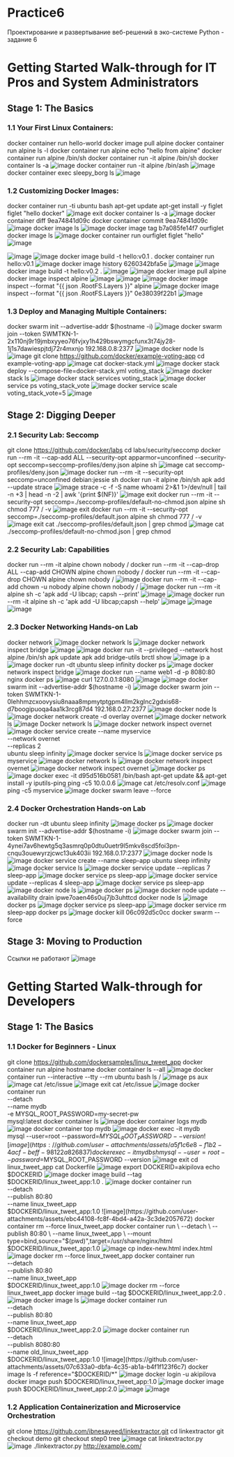 # Practice6
Проектирование и развертывание веб-решений в эко-системе Python - задание 6

# Getting Started Walk-through for IT Pros and System Administrators

## Stage 1: The Basics

### 1.1 Your First Linux Containers:
docker container run hello-world
docker image pull alpine
docker container run alpine ls -l
docker container run alpine echo "hello from alpine"
docker container run alpine /bin/sh
docker container run -it alpine /bin/sh
docker container ls -a
![image](https://github.com/user-attachments/assets/f42c2639-bb0e-411c-b071-5a2fec3fc811)
docker container run -it alpine /bin/ash
![image](https://github.com/user-attachments/assets/22fc3d52-d969-426f-b8ce-7cad4815355f)
docker container exec sleepy_borg ls
![image](https://github.com/user-attachments/assets/5ce9fe44-d9df-4f95-b704-a4069bac1a26)

### 1.2 Customizing Docker Images:
docker container run -ti ubuntu bash
apt-get update
apt-get install -y figlet
figlet "hello docker"
![image](https://github.com/user-attachments/assets/638f077d-c634-4ee3-a5ac-6b7a3d5f7cc9)
exit
docker container ls -a
![image](https://github.com/user-attachments/assets/6dc8bb3f-bb07-4ee5-a994-e14c15ff7f94)
docker container diff 9ea74841d09c
docker container commit 9ea74841d09c
![image](https://github.com/user-attachments/assets/a09831f6-7765-4980-845b-d54f6a5d516d)
docker image ls
![image](https://github.com/user-attachments/assets/36abdfd9-4b83-43f6-9a23-eaff4c899ad6)
docker image tag b7a085fe14f7 ourfiglet 
docker image ls
![image](https://github.com/user-attachments/assets/a21bfbe2-f3f1-45da-8f85-ed4c82e46797)
docker container run ourfiglet figlet "hello"
![image](https://github.com/user-attachments/assets/d4f2dc90-ed05-4881-b6c6-e62db32d4d72)

![image](https://github.com/user-attachments/assets/647291d9-a486-4e25-aecf-669d510f20a4)
![image](https://github.com/user-attachments/assets/a296e6d0-8751-4794-ae9c-bf2a8f9c5efc)
docker image build -t hello:v0.1 .
docker container run hello:v0.1
![image](https://github.com/user-attachments/assets/983f19d6-0699-46d1-b509-80daaa4e0ecd)
docker image history 6260342bfa5e
![image](https://github.com/user-attachments/assets/dfda466d-290c-46be-8d83-229415a85de9)
![image](https://github.com/user-attachments/assets/abff4daf-052a-4722-a21d-8518008ad632)
docker image build -t hello:v0.2 .
![image](https://github.com/user-attachments/assets/3fad9bed-34fa-4f66-9ea2-eb259ee94286)
![image](https://github.com/user-attachments/assets/f7f99199-3bef-4b80-9410-d82cd0f39870)
docker image pull alpine
docker image inspect alpine
![image](https://github.com/user-attachments/assets/9fc6ae8c-0d9d-4b59-b8d7-f743ad1e3919)
![image](https://github.com/user-attachments/assets/27c44d73-5255-4646-a58e-f9fe47973125)
![image](https://github.com/user-attachments/assets/1860aa83-8471-4a82-ad31-def22cb65204)
docker image inspect --format "{{ json .RootFS.Layers }}" alpine
![image](https://github.com/user-attachments/assets/219908d3-e0a2-49f7-8290-4f00056053fb)
docker image inspect --format "{{ json .RootFS.Layers }}" 0e38039f22b1
![image](https://github.com/user-attachments/assets/1e9988b1-a3bd-4fa6-8969-941467e70716)

### 1.3 Deploy and Managing Multiple Containers:
docker swarm init --advertise-addr $(hostname -i)
![image](https://github.com/user-attachments/assets/082c203b-fce9-4f57-85ff-c78108bb6319)
docker swarm join --token SWMTKN-1-2x110nj9r19jmbxyyeo76fvjxy1h429bswymgcfunx3t74jy28-1j1s7dawiespjtdj72r4mxnjo 192.168.0.8:2377
![image](https://github.com/user-attachments/assets/13fb0888-035e-4cd0-93e2-188435683bf8)
docker node ls
![image](https://github.com/user-attachments/assets/09436ef3-24f5-4bc3-b459-c541b789951e)
git clone https://github.com/docker/example-voting-app
cd example-voting-app
![image](https://github.com/user-attachments/assets/43c9f547-de29-4dec-8f96-16cd31e1b1f1)
cat docker-stack.yml
![image](https://github.com/user-attachments/assets/a3e03f40-2deb-49cc-9c3c-801f03f41784)
docker stack deploy --compose-file=docker-stack.yml voting_stack
![image](https://github.com/user-attachments/assets/2365db2e-d78e-4d37-9aa7-286f0fc6c7dc)
docker stack ls
![image](https://github.com/user-attachments/assets/365b89e1-8838-4883-9868-eba9031b739a)
docker stack services voting_stack
![image](https://github.com/user-attachments/assets/a2696dc2-3b77-4f66-9494-b6c4114931a9)
docker service ps voting_stack_vote
![image](https://github.com/user-attachments/assets/8b858419-b284-49a4-8096-6a682220a875)
docker service scale voting_stack_vote=5
![image](https://github.com/user-attachments/assets/910a55b4-da59-43e3-93a4-6858c8df2d6c)

## Stage 2: Digging Deeper

### 2.1 Security Lab: Seccomp
git clone https://github.com/docker/labs
cd labs/security/seccomp
docker run --rm -it --cap-add ALL --security-opt apparmor=unconfined --security-opt seccomp=seccomp-profiles/deny.json alpine sh
![image](https://github.com/user-attachments/assets/e9c90119-6a06-4a3f-9911-8c592c74bbb9)
cat seccomp-profiles/deny.json
![image](https://github.com/user-attachments/assets/09b3e35d-c688-4195-9041-2955d7246c91)
docker run --rm -it --security-opt seccomp=unconfined debian:jessie sh
docker run -it alpine /bin/sh
apk add --update strace
![image](https://github.com/user-attachments/assets/2abe5c82-4900-4127-95e1-1e6c98ecd4b5)
strace -c -f -S name whoami 2>&1 1>/dev/null | tail -n +3 | head -n -2 | awk '{print $(NF)}'
![image](https://github.com/user-attachments/assets/a3766221-5cee-4e45-a89a-9a9c68f36085)
exit
docker run --rm -it --security-opt seccomp=./seccomp-profiles/default-no-chmod.json alpine sh
chmod 777 / -v
![image](https://github.com/user-attachments/assets/9b983c8f-38de-4cfb-8e1e-eb85c13cb9de)
exit
docker run --rm -it --security-opt seccomp=./seccomp-profiles/default.json alpine sh
chmod 777 / -v
![image](https://github.com/user-attachments/assets/382ff607-6505-40ee-9aea-aef04acc25ec)
exit
cat ./seccomp-profiles/default.json | grep chmod
![image](https://github.com/user-attachments/assets/81208888-54e6-4a69-a340-5592b3591661)
cat ./seccomp-profiles/default-no-chmod.json | grep chmod

### 2.2 Security Lab: Capabilities
docker run --rm -it alpine chown nobody /
docker run --rm -it --cap-drop ALL --cap-add CHOWN alpine chown nobody /
docker run --rm -it --cap-drop CHOWN alpine chown nobody /
![image](https://github.com/user-attachments/assets/ab71c0ce-5a4c-4627-b25a-babfe30309d7)
docker run --rm -it --cap-add chown -u nobody alpine chown nobody /
![image](https://github.com/user-attachments/assets/95ef6b17-4de4-46f6-bc37-3c7a226999a8)
docker run --rm -it alpine sh -c 'apk add -U libcap; capsh --print'
![image](https://github.com/user-attachments/assets/6ba0e8e3-9ff8-4a3f-83a0-165825095c52)
![image](https://github.com/user-attachments/assets/9414606a-1619-408e-9f41-c983986a3ca7)
docker run --rm -it alpine sh -c 'apk add -U libcap;capsh --help'
![image](https://github.com/user-attachments/assets/e9bae9b5-4317-4dce-978e-6b9bfa71eaf0)
![image](https://github.com/user-attachments/assets/f75ed6e7-6cb8-4c3d-a95b-e2f0525086fa)
![image](https://github.com/user-attachments/assets/b8c8936d-b134-4781-9046-3b0fcd457075)

### 2.3 Docker Networking Hands-on Lab
docker network
![image](https://github.com/user-attachments/assets/17fb6e78-7c0a-485f-a2f3-4cebf5d8062c)
docker network ls
![image](https://github.com/user-attachments/assets/929578da-629e-4a1c-afb9-12555cb07467)
docker network inspect bridge
![image](https://github.com/user-attachments/assets/f275163a-24e3-4245-a09b-81a3f6fc05d5)
![image](https://github.com/user-attachments/assets/2e393fa0-598b-4de7-b7c1-bf5d7b39cd95)
docker run -it --privileged --network host alpine /bin/sh
apk update
apk add bridge-utils
brctl show
![image](https://github.com/user-attachments/assets/b07df937-ff02-416b-b81f-e89af42a2f47)
ip a
![image](https://github.com/user-attachments/assets/9c0c5fce-774c-4bfb-ab7b-d150f41db95d)
docker run -dt ubuntu sleep infinity
docker ps
![image](https://github.com/user-attachments/assets/4dbb2666-5e14-4e4c-89a8-d9b6da42485b)
docker network inspect bridge
![image](https://github.com/user-attachments/assets/1528b2b1-514d-48df-b802-11d109bd9291)
docker run --name web1 -d -p 8080:80 nginx
docker ps
![image](https://github.com/user-attachments/assets/dff1057d-1a6f-4b46-bc85-dd082ce0517f)
curl 127.0.0.1:8080
![image](https://github.com/user-attachments/assets/ab3a93bd-c1e4-4ffe-9a44-a9cc5acb3af7)
![image](https://github.com/user-attachments/assets/24312e07-80a7-4af3-93cc-aaf38e94d191)
docker swarm init --advertise-addr $(hostname -i)
![image](https://github.com/user-attachments/assets/8aa32db1-90ce-499c-9a7a-5b2439bf6822)
docker swarm join --token SWMTKN-1-0lehhmzcxoovysiu8naaa8mpmytptgpm4llm2kglnc2gdxis68-d7boogipuoqa4aa1k3rcg87d4 192.168.0.27:2377
![image](https://github.com/user-attachments/assets/0b3fa857-d8c2-4dc2-a070-9e0e190d7625)
docker node ls
![image](https://github.com/user-attachments/assets/fa9bfcd3-a478-41ec-8a21-80f77f6087c5)
docker network create -d overlay overnet
![image](https://github.com/user-attachments/assets/5802bed7-65bb-49ad-822c-fa9dffd3b1e2)
docker network ls
![image](https://github.com/user-attachments/assets/bbe4f091-96fb-46dd-a6e6-29cffa82e554)
Docker network ls
![image](https://github.com/user-attachments/assets/c46ec07f-2f26-47ee-8b69-aa0b533c6be0)
docker network inspect overnet
![image](https://github.com/user-attachments/assets/40d8c8cb-f27a-4e8a-bc4c-b0e6b934e772)
docker service create --name myservice \
--network overnet \
--replicas 2 \
ubuntu sleep infinity
![image](https://github.com/user-attachments/assets/320d71ab-d28a-46bd-93ae-bf36362d572d)
docker service ls
![image](https://github.com/user-attachments/assets/2f248c29-3896-4ffe-b48a-f97064d653b7)
docker service ps myservice
![image](https://github.com/user-attachments/assets/7fe58a2f-6035-4011-bb94-86f78cb37613)
docker network ls
![image](https://github.com/user-attachments/assets/60677146-4afb-4d6e-9441-890b65f0b5f1)
docker network inspect overnet
![image](https://github.com/user-attachments/assets/65c6b829-db25-4172-a683-667c651bc6c4)
docker network inspect overnet
![image](https://github.com/user-attachments/assets/990ca352-cbed-4fd2-9c6c-11970d07f256)
docker ps
![image](https://github.com/user-attachments/assets/b1c407df-d685-41fc-ab10-ff2a43f6d26c)
docker exec -it d95d516b0581 /bin/bash
apt-get update && apt-get install -y iputils-ping
ping -c5 10.0.0.6
![image](https://github.com/user-attachments/assets/85b906bb-bb55-40bd-b2d7-b2b32ef76bfb)
cat /etc/resolv.conf
![image](https://github.com/user-attachments/assets/aa6fdd8f-3f82-4855-8adb-7e8c03fd5bba)
ping -c5 myservice
![image](https://github.com/user-attachments/assets/181aefb9-7536-4e8c-ba1d-e217a55c88cb)
docker swarm leave --force

### 2.4 Docker Orchestration Hands-on Lab
docker run -dt ubuntu sleep infinity
![image](https://github.com/user-attachments/assets/a3cf0230-4491-4c01-9e11-f3a43d5331bc)
docker ps
![image](https://github.com/user-attachments/assets/da18ad81-2a10-451e-82e5-7d6cf867bf20)
docker swarm init --advertise-addr $(hostname -i)
![image](https://github.com/user-attachments/assets/819376be-7b93-42dd-9171-c428c8c9f9cc)
docker swarm join --token SWMTKN-1-4ynei7av6hewtg5q3asmrq0p0dtu0uetr9l5mkv8scd5foi3pn-cnqu3ouewyrzjcwc13uk403ii 192.168.0.17:2377
![image](https://github.com/user-attachments/assets/5943db25-ee63-4464-bf6b-fe7f97f54cfa)
docker node ls
![image](https://github.com/user-attachments/assets/d7ef4c0a-7a27-438f-94a4-a66ea49d7f35)
docker service create --name sleep-app ubuntu sleep infinity
![image](https://github.com/user-attachments/assets/3d5f6938-d6cf-42e8-8548-98325312a95a)
docker service ls
![image](https://github.com/user-attachments/assets/1f6c8f5d-9eb9-4bdb-bb9b-1363fa353557)
docker service update --replicas 7 sleep-app
![image](https://github.com/user-attachments/assets/e9641317-6330-45c6-8da8-60a71b41770e)
docker service ps sleep-app
![image](https://github.com/user-attachments/assets/95a130a7-5299-42fd-9281-6283d56847c9)
docker service update --replicas 4 sleep-app
![image](https://github.com/user-attachments/assets/b0640632-fb1f-4f35-ad0a-e6d3dafe63d6)
docker service ps sleep-app
![image](https://github.com/user-attachments/assets/1963ab3b-9b0c-4ae5-a119-43c08ff9ba3b)
docker node ls
![image](https://github.com/user-attachments/assets/c2a61d09-c685-4e2b-8d48-b6311ecd74b0)
docker ps
![image](https://github.com/user-attachments/assets/fccfedee-17b5-4a24-beb8-d74918bff93e)
docker node update --availability drain ipwe7oaen46s0uj7jb3uhttcd
docker node ls
![image](https://github.com/user-attachments/assets/fd171aea-e4b8-4918-be92-4977af367a41)
docker ps
![image](https://github.com/user-attachments/assets/7df04e59-aef1-4237-b090-3dfcdeab000e)
docker service ps sleep-app
![image](https://github.com/user-attachments/assets/5148e188-385d-4644-854d-bb22c6ba2128)
docker service rm sleep-app
docker ps
![image](https://github.com/user-attachments/assets/f125d396-3e49-4d17-9df3-4829deffba86)
docker kill 06c092d5c0cc
docker swarm --force

## Stage 3: Moving to Production
Ссылки не работают
![image](https://github.com/user-attachments/assets/26dc4411-08d7-4de2-844f-63dcf0594613)

# Getting Started Walk-through for Developers

## Stage 1: The Basics

### 1.1 Docker for Beginners - Linux
git clone https://github.com/dockersamples/linux_tweet_app
docker container run alpine hostname
docker container ls --all
![image](https://github.com/user-attachments/assets/3b85e729-4715-4249-8a46-313d49847c5c)
docker container run --interactive --tty --rm ubuntu bash
ls /
![image](https://github.com/user-attachments/assets/90d4747c-8366-4ed5-9b9c-27f29ab2f400)
ps aux
![image](https://github.com/user-attachments/assets/d5e60fff-0ccb-431c-9a5b-00879ebd5271)
cat /etc/issue
![image](https://github.com/user-attachments/assets/5aee41ae-6461-494d-8b57-214c7ae962d4)
exit
cat /etc/issue
![image](https://github.com/user-attachments/assets/726e0a5c-ac13-4908-8be0-ffdd9f389c15)
docker container run \
 --detach \
 --name mydb \
 -e MYSQL_ROOT_PASSWORD=my-secret-pw \
 mysql:latest
 docker container ls
 ![image](https://github.com/user-attachments/assets/259700d2-5c35-4e31-8889-2d860bfe2126)
 docker container logs mydb
 ![image](https://github.com/user-attachments/assets/b8f351dc-164a-4364-9bf3-588fcb484ef4)
 docker container top mydb
 ![image](https://github.com/user-attachments/assets/7bcebdd4-957d-4bdf-90cd-235a714fe2ed)
 docker exec -it mydb \
 mysql --user=root --password=$MYSQL_ROOT_PASSWORD --version
 ![image](https://github.com/user-attachments/assets/a5f1c6e8-f1b2-4acf-beff-98122a826837)
 docker exec -it mydb sh
 mysql --user=root --password=$MYSQL_ROOT_PASSWORD --version
 ![image](https://github.com/user-attachments/assets/2bf07031-aa5f-4b2c-a9cc-c6a1b7fe10e2)
 exit
 cd linux_tweet_app
 cat Dockerfile
 ![image](https://github.com/user-attachments/assets/5aa3ca7a-1553-4797-9f3a-19306293f095)
 export DOCKERID=akipilova
 echo $DOCKERID
 ![image](https://github.com/user-attachments/assets/67316b8d-6381-4029-9de2-f22971a62327)
 docker image build --tag $DOCKERID/linux_tweet_app:1.0 .
 ![image](https://github.com/user-attachments/assets/a35548d5-a292-445d-936f-dccebc3fde24)
 docker container run \
 --detach \
 --publish 80:80 \
 --name linux_tweet_app \
 $DOCKERID/linux_tweet_app:1.0
 ![image](https://github.com/user-attachments/assets/ebc44108-fc8f-4bd4-a42a-3c3de2057672)
 docker container rm --force linux_tweet_app
 docker container run \
 --detach \
 --publish 80:80 \
 --name linux_tweet_app \
 --mount type=bind,source="$(pwd)",target=/usr/share/nginx/html \
 $DOCKERID/linux_tweet_app:1.0
 ![image](https://github.com/user-attachments/assets/ebf8ef0c-636e-428c-8a38-99b2b1a0527d)
 cp index-new.html index.html
 ![image](https://github.com/user-attachments/assets/a2b85d76-89cd-4cd9-8730-04935743cf95)
 docker rm --force linux_tweet_app
 docker container run \
 --detach \
 --publish 80:80 \
 --name linux_tweet_app \
 $DOCKERID/linux_tweet_app:1.0
 ![image](https://github.com/user-attachments/assets/92629aae-15b0-48f7-8b4a-dc5c912cba30)
 docker rm --force linux_tweet_app
 docker image build --tag $DOCKERID/linux_tweet_app:2.0 .
 ![image](https://github.com/user-attachments/assets/4ff213f5-e89b-4c50-a4c5-111395735b48)
 docker image ls
 ![image](https://github.com/user-attachments/assets/5505d43e-30c9-4690-be1c-0bb7c781aed9)
 docker container run \
 --detach \
 --publish 80:80 \
 --name linux_tweet_app \
 $DOCKERID/linux_tweet_app:2.0
 ![image](https://github.com/user-attachments/assets/bbe29e39-0034-4a9c-9990-b476e11f7297)
  docker container run \
 --detach \
 --publish 8080:80 \
 --name old_linux_tweet_app \
 $DOCKERID/linux_tweet_app:1.0
 ![image](https://github.com/user-attachments/assets/07c633a0-dbfa-4c35-ab1a-b4f1f123f6c7)
 docker image ls -f reference="$DOCKERID/*"
 ![image](https://github.com/user-attachments/assets/f28bc5a2-4302-4dc0-b234-8d473260d65d)
 docker login -u akipilova
 docker image push $DOCKERID/linux_tweet_app:1.0
 ![image](https://github.com/user-attachments/assets/2ff31226-47f9-4921-a9d2-6617e8dd38e6)
 docker image push $DOCKERID/linux_tweet_app:2.0
 ![image](https://github.com/user-attachments/assets/c77f1c4b-893d-4e84-9381-103290d8f2e1)
 ![image](https://github.com/user-attachments/assets/ad588eb1-dc38-445e-b99a-8d75d52492fa)
 
### 1.2 Application Containerization and Microservice Orchestration
git clone https://github.com/ibnesayeed/linkextractor.git
cd linkextractor
git checkout demo
git checkout step0
tree
![image](https://github.com/user-attachments/assets/f921bab8-c6df-4c9b-823d-ccbe0a9a3b33)
cat linkextractor.py
![image](https://github.com/user-attachments/assets/f2a04e00-bae0-4082-b9a7-6c72c62716c9)
./linkextractor.py http://example.com/



